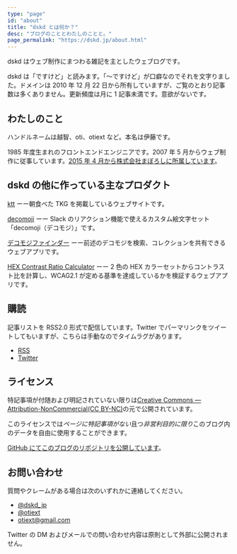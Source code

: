 ```yaml
---
type: "page"
id: "about"
title: "dskd とは何か？"
desc: "ブログのこととわたしのことと。"
page_permalink: "https://dskd.jp/about.html"
---
```


dskd はウェブ制作にまつわる雑記を主としたウェブログです。

dskd は「ですけど」と読みます。「〜ですけど」が口癖なのでそれを文字りました。ドメインは 2010 年 12 月 22 日から所有していますが、ご覧のとおり記事数は多くありません。更新頻度は月に 1 記事未満です。意欲がないです。

## わたしのこと

ハンドルネームは越智、oti、otiext など。本名は伊藤です。

1985 年度生まれのフロントエンドエンジニアです。2007 年 5 月からウェブ制作に従事しています。[2015 年 4 月から株式会社まぼろしに所属しています](https://maboroshi.biz)。

## dskd の他に作っている主なプロダクト

[ktt](https://tkg.dskd.jp)
ーー朝食べた TKG を掲載しているウェブサイトです。

[decomoji](https://decomoji.dev)
ーー Slack のリアクション機能で使えるカスタム絵文字セット「decomoji（デコモジ）」です。

[デコモジファインダー](https://finder.decomoji.dev)
ーー前述のデコモジを検索、コレクションを共有できるウェブアプリです。

[HEX Contrast Ratio Calculator](https://hex-crc.dskd.jp)
ーー 2 色の HEX カラーセットからコントラスト比を計算し、WCAG2.1 が定める基準を達成しているかを検証するウェブアプリです。

## 購読

記事リストを RSS2.0 形式で配信しています。Twitter でパーマリンクをツイートしてもいますが、こちらは手動なのでタイムラグがあります。

- [RSS](/feed)
- [Twitter](https://twitter.com/dskd_jp)

## ライセンス

特記事項が付随および明記されていない限りは[Creative Commons — Attribution-NonCommercial(CC BY-NC)](https://creativecommons.org/licenses/by-nc/4.0/deed.ja)の元で公開されています。

このライセンスでは*ページに特記事項がない*且つ*非営利目的に限り*このブログ内のデータを自由に使用することができます。

[GitHub にてこのブログのリポジトリを公開しています](https://github.com/oti/dskd)。

## お問い合わせ

質問やクレームがある場合は次のいずれかに連絡してください。

- [@dskd_jp](https://twitter.com/dskd_jp)
- [@otiext](https://twitter.com/otiext)
- [otiext@gmail.com](mailto:otiext@gmail.com)

Twitter の DM およびメールでの問い合わせ内容は原則として外部に公開されません。
